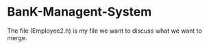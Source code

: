 # BanK-Managent-System
The file (Employee2.h) is my file we want to discuss what we want to merge. 
